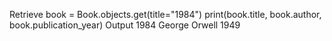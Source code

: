 Retrieve
book = Book.objects.get(title="1984")
print(book.title, book.author, book.publication_year)
Output
   1984 George Orwell 1949

